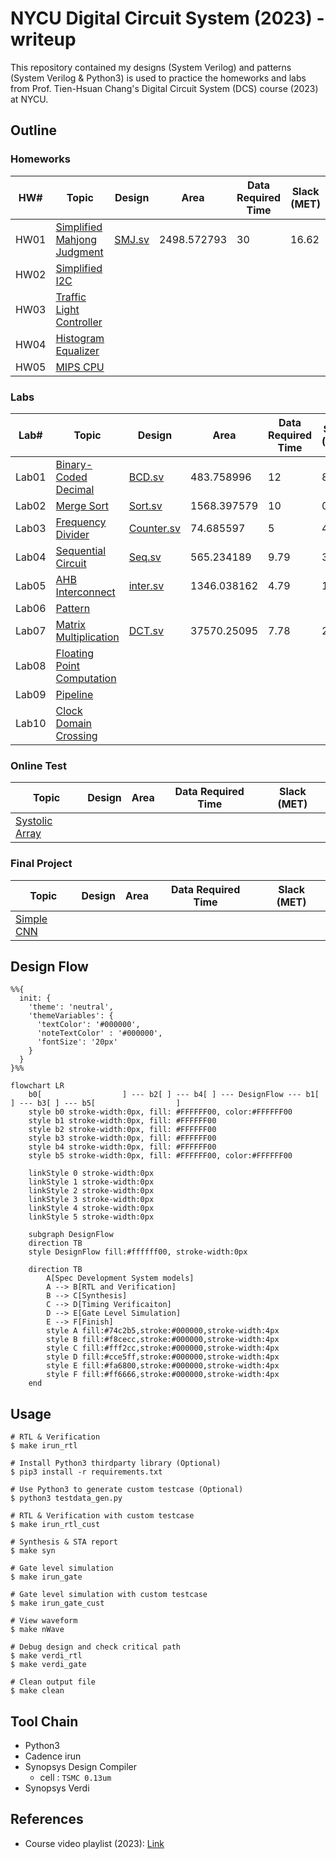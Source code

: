 # NYCU Digital Circuit System (2023) - writeup
This repository contained my designs (System Verilog) and patterns (System Verilog & Python3) is used to practice the homeworks and labs from Prof. Tien-Hsuan Chang's Digital Circuit System (DCS) course (2023) at NYCU.

## Outline
### Homeworks
| HW#  | Topic                                              | Design                  | Area        | Data Required Time | Slack (MET) |
| ---- | -------------------------------------------------- | ----------------------- | ----------- | ------------------ | ----------- |
| HW01 | [Simplified Mahjong Judgment](./HW01/DCS_HW01.pdf) | [SMJ.sv](./HW01/SMJ.sv) | 2498.572793 | 30                 | 16.62       |
| HW02 | [Simplified I2C](./HW02/DCS_HW02.pdf)              |                         |             |                    |             |
| HW03 | [Traffic Light Controller](./HW03/DCS_HW03.pdf)    |                         |             |                    |             |
| HW04 | [Histogram Equalizer](./HW04/DCS_HW04.pdf)         |                         |             |                    |             |
| HW05 | [MIPS CPU](./HW05/DCS_HW05.pdf)                    |                         |             |                    |             |

### Labs
| Lab#  | Topic                                               | Design                           | Area        | Data Required Time | Slack (MET) |
| ----- | --------------------------------------------------- | -------------------------------- | ----------- | ------------------ | ----------- |
| Lab01 | [Binary-Coded Decimal](./Lab01/DCS_Lab01.pdf)       | [BCD.sv](./Lab01/BCD.sv)         | 483.758996  | 12                 | 8.23        |
| Lab02 | [Merge Sort](./Lab02/DCS_Lab02.pdf)                 | [Sort.sv](./Lab02/Sort.sv)       | 1568.397579 | 10                 | 0.12        |
| Lab03 | [Frequency Divider](./Lab03/DCS_Lab03.pdf)          | [Counter.sv](./Lab03/Counter.sv) | 74.685597   | 5                  | 4.17        |
| Lab04 | [Sequential Circuit](./Lab04/DCS_Lab04.pdf)         | [Seq.sv](./Lab04/Seq.sv)         | 565.234189  | 9.79               | 3.63        |
| Lab05 | [AHB Interconnect](./Lab05/DCS_Lab05.pdf)           | [inter.sv](./Lab05/inter.sv)     | 1346.038162 | 4.79               | 1.51        |
| Lab06 | [Pattern](./Lab06/DCS_Lab06.pdf)                    |                                  |             |                    |             |
| Lab07 | [Matrix Multiplication](./Lab07/DCS_Lab07.pdf)      | [DCT.sv](./Lab07/DCT.sv)         | 37570.25095 | 7.78               | 2.68        |
| Lab08 | [Floating Point Computation](./Lab08/DCS_Lab08.pdf) |                                  |             |                    |             |
| Lab09 | [Pipeline](./Lab09/DCS_Lab09.pdf)                   |                                  |             |                    |             |
| Lab10 | [Clock Domain Crossing](./Lab10/DCS_Lab10.pdf)      |                                  |             |                    |             |

### Online Test
| Topic                         | Design | Area | Data Required Time | Slack (MET) |
| ----------------------------- | ------ | ---- | ------------------ | ----------- |
| [Systolic Array](./OT/OT.pdf) |        |      |                    |             |

### Final Project
| Topic                                       | Design | Area | Data Required Time | Slack (MET) |
| ------------------------------------------- | ------ | ---- | ------------------ | ----------- |
| [Simple CNN](./Final/DCS_Final_Project.pdf) |        |      |                    |             |

## Design Flow
```mermaid
%%{
  init: {
    'theme': 'neutral',
    'themeVariables': {
      'textColor': '#000000',
      'noteTextColor' : '#000000',
      'fontSize': '20px'
    }
  }
}%%

flowchart LR
    b0[                  ] --- b2[ ] --- b4[ ] --- DesignFlow --- b1[ ] --- b3[ ] --- b5[                  ]
    style b0 stroke-width:0px, fill: #FFFFFF00, color:#FFFFFF00
    style b1 stroke-width:0px, fill: #FFFFFF00
    style b2 stroke-width:0px, fill: #FFFFFF00
    style b3 stroke-width:0px, fill: #FFFFFF00
    style b4 stroke-width:0px, fill: #FFFFFF00
    style b5 stroke-width:0px, fill: #FFFFFF00, color:#FFFFFF00

    linkStyle 0 stroke-width:0px
    linkStyle 1 stroke-width:0px
    linkStyle 2 stroke-width:0px
    linkStyle 3 stroke-width:0px
    linkStyle 4 stroke-width:0px
    linkStyle 5 stroke-width:0px
    
    subgraph DesignFlow
    direction TB
    style DesignFlow fill:#ffffff00, stroke-width:0px

    direction TB
        A[Spec Development System models]
        A --> B[RTL and Verification]
        B --> C[Synthesis]
        C --> D[Timing Verificaiton]
        D --> E[Gate Level Simulation]
        E --> F[Finish]
        style A fill:#74c2b5,stroke:#000000,stroke-width:4px
        style B fill:#f8cecc,stroke:#000000,stroke-width:4px
        style C fill:#fff2cc,stroke:#000000,stroke-width:4px
        style D fill:#cce5ff,stroke:#000000,stroke-width:4px
        style E fill:#fa6800,stroke:#000000,stroke-width:4px
        style F fill:#ff6666,stroke:#000000,stroke-width:4px
    end
```

## Usage
```shell
# RTL & Verification
$ make irun_rtl

# Install Python3 thirdparty library (Optional)
$ pip3 install -r requirements.txt

# Use Python3 to generate custom testcase (Optional)
$ python3 testdata_gen.py

# RTL & Verification with custom testcase
$ make irun_rtl_cust

# Synthesis & STA report
$ make syn

# Gate level simulation
$ make irun_gate

# Gate level simulation with custom testcase
$ make irun_gate_cust

# View waveform
$ make nWave

# Debug design and check critical path
$ make verdi_rtl
$ make verdi_gate

# Clean output file
$ make clean
```

## Tool Chain
* Python3
* Cadence irun
* Synopsys Design Compiler
    * cell : `TSMC 0.13um`
* Synopsys Verdi

## References
* Course video playlist (2023): [Link](https://www.youtube.com/playlist?list=PLCUEmRsKEgZ4p8HK5IXMrohliNuRttqpt)